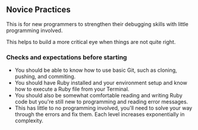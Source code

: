 ## Novice Practices
This is for new programmers to strengthen their debugging skills with little programming involved.

This helps to build a more critical eye when things are not quite right.

### Checks and expectations before starting
- You should be able to know how to use basic Git, such as cloning, pushing, and commiting.
- You should have Ruby installed and your environment setup and know how to execute a Ruby file from your Terminal.
- You should also be somewhat comfortable reading and writing Ruby code but you're still new to programming and reading error messages.
- This has little to no programming involved, you'll need to solve your way through the errors and fix them. Each level increases exponentially in complexity.
